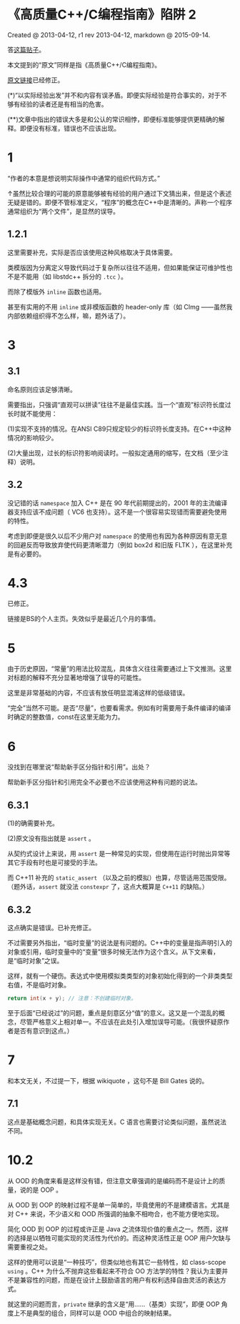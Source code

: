 ﻿# 《高质量C++/C编程指南》陷阱 2

Created @ 2013-04-12, r1 rev 2013-04-12, markdown @ 2015-09-14.

答[这篇贴子](https://tieba.baidu.com/p/2262386913)。

本文提到的“原文”同样是指《高质量C++/C编程指南》。

[原文链接](https://web.archive.org/web/20150729130900/https://oss.org.cn/man/develop/c&c++/c/c.htm#_Toc520633988)已经修正。

(\*)“以实际经验出发”并不和内容有误矛盾。即便实际经验是符合事实的，对于不够有经验的读者还是有相当的危害。

(\*\*)文章中指出的错误大多是和公认的常识相悖，即便标准能够提供更精确的解释。即便没有标准，错误也不应该出现。

# 1

“作者的本意是想说明实际操作中通常的组织代码方式。”

↑虽然比较合理的可能的原意能够被有经验的用户通过下文猜出来，但是这个表述无疑是错的。即便不管标准定义，“程序”的概念在C++中是清晰的。声称一个程序通常组织为“两个文件”，是显然的误导。

## 1.2.1

这里需要补充，实际是否应该使用这种风格取决于具体需要。

类模版因为分离定义导致代码过于复杂所以往往不适用，但如果能保证可维护性也不是不能用（如 libstdc++ 拆分的 `.tcc` ）。

而除了模版外 `inline` 函数也适用。

甚至有实用的不用 `inline` 或非模版函数的 header-only 库（如 CImg ——虽然我内部依赖组织得不怎么样，嘛，题外话了）。

# 3

## 3.1

命名原则应该足够清晰。

需要指出，只强调“直观可以拼读”往往不是最佳实践。当一个“直观”标识符长度过长时就不能使用：

(1)实现不支持的情况。在ANSI C89只规定较少的标识符长度支持。在C++中这种情况的影响较少。

(2)大量出现，过长的标识符影响阅读时。一般拟定通用的缩写，在文档（至少注释）说明。

## 3.2

没记错的话 `namespace` 加入 C++ 是在 90 年代前期提出的，2001 年的主流编译器支持应该不成问题（ VC6 也支持）。这不是一个很容易实现错而需要避免使用的特性。

考虑到即便是很久以后不少用户对 `namespace` 的使用也有因为各种原因有意无意的回避反而导致放弃使代码更清晰潜力（例如 box2d 和旧版 FLTK ），在这里补充是有必要的。

# 4.3

已修正。

链接是BS的个人主页。失效似乎是最近几个月的事情。

# 5

由于历史原因，“常量”的用法比较混乱，具体含义往往需要通过上下文推测。这里对标题的解释不充分显著地增强了误导的可能性。

这里是非常基础的内容，不应该有放任明显混淆这样的低级错误。

“完全”当然不可能。是否“尽量”，也要看需求。例如有时需要用于条件编译的编译时确定的整数值，const在这里无能为力。

# 6

没找到在哪里说“帮助新手区分指针和引用”。出处？

帮助新手区分指针和引用完全不必要也不应该使用这种有问题的说法。

## 6.3.1

(1)的确需要补充。

(2)原文没有指出就是 `assert` 。

从契约式设计上来说，用 `assert` 是一种常见的实现，但使用在运行时抛出异常等其它手段有时也是可接受的手法。

而 C++11 补充的 `static_assert` （以及之前的模拟）也算，尽管适用范围受限。（题外话，`assert` 就没法 `constexpr` 了，这点大概算是 `C++11` 的缺陷。）

## 6.3.2

这点确实是错误。已补充修正。

不过需要另外指出，“临时变量”的说法是有问题的。C++中的变量是指声明引入的对象或引用，临时变量中的“变量”很多时候无法作为这个含义。从下文来看，是“临时对象”之误。

这样，就有一个硬伤。表达式中使用模拟类类型的对象初始化得到的一个非类类型右值，不是临时对象。

```cpp
return int(x + y); // 注意：不创建临时对象。
```

至于后面“已经说过”的问题，重点是刻意区分“值”的意义。这又是一个混乱的概念，尽管严格意义上相对单一。不应该在此处引入增加误导可能。（我很怀疑原作者是否有意识到这点。）

# 7

和本文无关，不过提一下，根据 wikiquote ，这句不是 Bill Gates 说的。

## 7.1

这点是基础概念问题，和具体实现无关。C 语言也需要讨论类似问题，虽然说法不同。

# 10.2

从 OOD 的角度来看是这样没有错，但注意文章强调的是编码而不是设计上的质量，说的是 OOP 。

从 OOD 到 OOP 的映射过程不是单一简单的，毕竟使用的不是建模语言。尤其是对 C++ 来说，不少语义和 OOD 所强调的抽象不相吻合，也不能方便地实现。

简化 OOD 到 OOP 的过程或许正是 Java 之流体现价值的重点之一。然而，这样的选择是以牺牲可能实现的灵活性为代价的。而这种灵活性正是 OOP 用户欠缺与需要重视之处。

这样的使用可以说是“一种技巧”，但类似地也有其它一些特性，如 class-scope `using` 。C++ 为什么不抛弃这些看起来不符合 OO 方法学的特性？我认为主要并不是兼容性的问题，而是在设计上鼓励语言的用户有权利选择自由灵活的表达方式。

就这里的问题而言，`private` 继承的含义是“用……（基类）实现”，即便 OOP 角度上不是典型的组合，同样可以是 OOD 中组合的映射结果。

